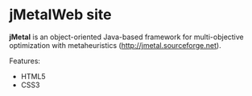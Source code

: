 # jMetalWeb site

**jMetal** is an object-oriented Java-based framework for multi-objective optimization with metaheuristics
(http://jmetal.sourceforge.net).

Features:
* HTML5 
* CSS3

